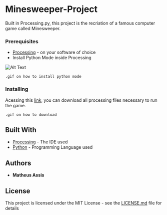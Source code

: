# Minesweeper-Project

Built in Processing.py, this project is the recriation of a famous computer game called Minesweeper.

### Prerequisites

* [Processing](https://processing.org/download/) - on your software of choice
* Install Python Mode inside Processing

![Alt Text](https://media.giphy.com/media/vFKqnCdLPNOKc/giphy.gif)

```
.gif on how to install python mode
```

### Installing

Acessing this [link](https://uploadfiles.io/bjku7f2g), you can download all processing files necessary to run the game.

```
.gif on how to download
```

## Built With

* [Processing](https://processing.org/) - The IDE used
* [Python](https://www.python.org/) - Programming Language used

## Authors

* **Matheus Assis**

## License

This project is licensed under the MIT License - see the [LICENSE.md](LICENSE.md) file for details


